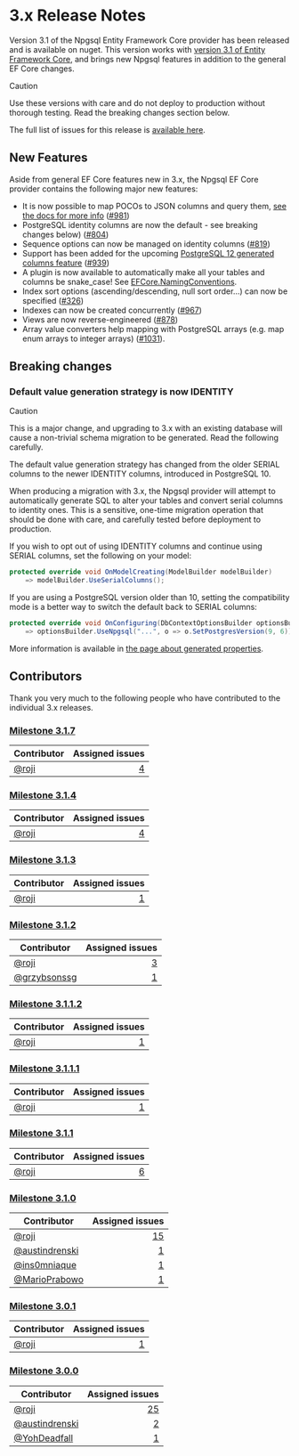# 3.x Release Notes

Version 3.1 of the Npgsql Entity Framework Core provider has been released and is available on nuget. This version works with [version 3.1 of Entity Framework Core](https://docs.microsoft.com/ef/core/what-is-new/ef-core-3.x), and brings new Npgsql features in addition to the general EF Core changes.

> [!CAUTION]
> Use these versions with care and do not deploy to production without thorough testing. Read the breaking changes section below.

The full list of issues for this release is [available here](https://github.com/npgsql/Npgsql.EntityFrameworkCore.PostgreSQL/milestone/20?closed=1).

## New Features

Aside from general EF Core features new in 3.x, the Npgsql EF Core provider contains the following major new features:

* It is now possible to map POCOs to JSON columns and query them, [see the docs for more info](../mapping/json.md) ([#981](https://github.com/npgsql/Npgsql.EntityFrameworkCore.PostgreSQL/issues/981))
* PostgreSQL identity columns are now the default - see breaking changes below) ([#804](https://github.com/npgsql/Npgsql.EntityFrameworkCore.PostgreSQL/issues/804))
* Sequence options can now be managed on identity columns ([#819](https://github.com/npgsql/Npgsql.EntityFrameworkCore.PostgreSQL/issues/819))
* Support has been added for the upcoming [PostgreSQL 12 generated columns feature](https://www.postgresql.org/docs/12/ddl-generated-columns.html) ([#939](https://github.com/npgsql/Npgsql.EntityFrameworkCore.PostgreSQL/issues/939))
* A plugin is now available to automatically make all your tables and columns be snake_case! See [EFCore.NamingConventions](https://github.com/efcore/EFCore.NamingConventions).
* Index sort options (ascending/descending, null sort order...) can now be specified ([#326](https://github.com/npgsql/Npgsql.EntityFrameworkCore.PostgreSQL/issues/326))
* Indexes can now be created concurrently ([#967](https://github.com/npgsql/Npgsql.EntityFrameworkCore.PostgreSQL/issues/967))
* Views are now reverse-engineered ([#878](https://github.com/npgsql/Npgsql.EntityFrameworkCore.PostgreSQL/issues/878))
* Array value converters help mapping with PostgreSQL arrays (e.g. map enum arrays to integer arrays) ([#1031](https://github.com/npgsql/Npgsql.EntityFrameworkCore.PostgreSQL/issues/1031)).

## Breaking changes

### Default value generation strategy is now IDENTITY

> [!CAUTION]
> This is a major change, and upgrading to 3.x with an existing database will cause a non-trivial schema migration to be generated. Read the following carefully.

The default value generation strategy has changed from the older SERIAL columns to the newer IDENTITY columns, introduced in PostgreSQL 10.

When producing a migration with 3.x, the Npgsql provider will attempt to automatically generate SQL to alter your tables and convert serial columns to identity ones. This is a sensitive, one-time migration operation that should be done with care, and carefully tested before deployment to production.

If you wish to opt out of using IDENTITY columns and continue using SERIAL columns, set the following on your model:

```c#
protected override void OnModelCreating(ModelBuilder modelBuilder)
    => modelBuilder.UseSerialColumns();
```

If you are using a PostgreSQL version older than 10, setting the compatibility mode is a better way to switch the default back to SERIAL columns:

```c#
protected override void OnConfiguring(DbContextOptionsBuilder optionsBuilder)
    => optionsBuilder.UseNpgsql("...", o => o.SetPostgresVersion(9, 6));
```

More information is available in [the page about generated properties](../modeling/generated-properties.md).

## Contributors

Thank you very much to the following people who have contributed to the individual 3.x releases.

### [Milestone 3.1.7](https://github.com/npgsql/EFCore.PG/issues?q=is%3Aissue+milestone%3A3.1.7)

Contributor                                        | Assigned issues
-------------------------------------------------- | ----------------:|
[@roji](https://github.com/roji)                   | [4](https://github.com/npgsql/EFCore.PG/issues?q=is%3Aissue+milestone%3A3.1.7+is%3Aclosed+assignee%3Aroji)

### [Milestone 3.1.4](https://github.com/npgsql/EFCore.PG/issues?q=is%3Aissue+milestone%3A3.1.4)

Contributor                                        | Assigned issues
-------------------------------------------------- |-----------------:|
[@roji](https://github.com/roji)                   | [4](https://github.com/npgsql/EFCore.PG/issues?q=is%3Aissue+milestone%3A3.1.4+is%3Aclosed+assignee%3Aroji)

### [Milestone 3.1.3](https://github.com/npgsql/EFCore.PG/issues?q=is%3Aissue+milestone%3A3.1.3)

Contributor                                        | Assigned issues
-------------------------------------------------- |-----------------:|
[@roji](https://github.com/roji)                   | [1](https://github.com/npgsql/EFCore.PG/issues?q=is%3Aissue+milestone%3A3.1.3+is%3Aclosed+assignee%3Aroji)

### [Milestone 3.1.2](https://github.com/npgsql/EFCore.PG/issues?q=is%3Aissue+milestone%3A3.1.2)

Contributor                                        | Assigned issues
-------------------------------------------------- | ----------------:|
[@roji](https://github.com/roji)                   | [3](https://github.com/npgsql/EFCore.PG/issues?q=is%3Aissue+milestone%3A3.1.2+is%3Aclosed+assignee%3Aroji)
[@grzybsonssg](https://github.com/grzybsonssg)     | [1](https://github.com/npgsql/EFCore.PG/issues?q=is%3Aissue+milestone%3A3.1.2+is%3Aclosed+assignee%3Agrzybsonssg)

### [Milestone 3.1.1.2](https://github.com/npgsql/EFCore.PG/issues?q=is%3Aissue+milestone%3A3.1.1.2)

Contributor                                        | Assigned issues
-------------------------------------------------- | ----------------:|
[@roji](https://github.com/roji)                   | [1](https://github.com/npgsql/EFCore.PG/issues?q=is%3Aissue+milestone%3A3.1.1.2+is%3Aclosed+assignee%3Aroji)

### [Milestone 3.1.1.1](https://github.com/npgsql/EFCore.PG/issues?q=is%3Aissue+milestone%3A3.1.1.1)

Contributor                                        | Assigned issues
-------------------------------------------------- | ----------------:|
[@roji](https://github.com/roji)                   | [1](https://github.com/npgsql/EFCore.PG/issues?q=is%3Aissue+milestone%3A3.1.1.1+is%3Aclosed+assignee%3Aroji)

### [Milestone 3.1.1](https://github.com/npgsql/EFCore.PG/issues?q=is%3Aissue+milestone%3A3.1.1)

Contributor                                        | Assigned issues
-------------------------------------------------- | ----------------:|
[@roji](https://github.com/roji)                   | [6](https://github.com/npgsql/EFCore.PG/issues?q=is%3Aissue+milestone%3A3.1.1+is%3Aclosed+assignee%3Aroji)

### [Milestone 3.1.0](https://github.com/npgsql/EFCore.PG/issues?q=is%3Aissue+milestone%3A3.1.0)

Contributor                                        | Assigned issues
-------------------------------------------------- | ----------------:|
[@roji](https://github.com/roji)                   | [15](https://github.com/npgsql/EFCore.PG/issues?q=is%3Aissue+milestone%3A3.1.0+is%3Aclosed+assignee%3Aroji)
[@austindrenski](https://github.com/austindrenski) | [1](https://github.com/npgsql/EFCore.PG/issues?q=is%3Aissue+milestone%3A3.1.0+is%3Aclosed+assignee%3Aaustindrenski)
[@ins0mniaque](https://github.com/ins0mniaque)     | [1](https://github.com/npgsql/EFCore.PG/issues?q=is%3Aissue+milestone%3A3.1.0+is%3Aclosed+assignee%3Ains0mniaque)
[@MarioPrabowo](https://github.com/MarioPrabowo)   | [1](https://github.com/npgsql/EFCore.PG/issues?q=is%3Aissue+milestone%3A3.1.0+is%3Aclosed+assignee%3AMarioPrabowo)

### [Milestone 3.0.1](https://github.com/npgsql/EFCore.PG/issues?q=is%3Aissue+milestone%3A3.0.1)

Contributor                                        | Assigned issues
-------------------------------------------------- | ----------------:|
[@roji](https://github.com/roji)                   | [1](https://github.com/npgsql/EFCore.PG/issues?q=is%3Aissue+milestone%3A3.0.1+is%3Aclosed+assignee%3Aroji)

### [Milestone 3.0.0](https://github.com/npgsql/EFCore.PG/issues?q=is%3Aissue+milestone%3A3.0.0)

Contributor                                        | Assigned issues
-------------------------------------------------- | ----------------:|
[@roji](https://github.com/roji)                   | [25](https://github.com/npgsql/EFCore.PG/issues?q=is%3Aissue+milestone%3A3.0.0+is%3Aclosed+assignee%3Aroji)
[@austindrenski](https://github.com/austindrenski) | [2](https://github.com/npgsql/EFCore.PG/issues?q=is%3Aissue+milestone%3A3.0.0+is%3Aclosed+assignee%3Aaustindrenski)
[@YohDeadfall](https://github.com/YohDeadfall)     | [1](https://github.com/npgsql/EFCore.PG/issues?q=is%3Aissue+milestone%3A3.0.0+is%3Aclosed+assignee%3AYohDeadfall)
